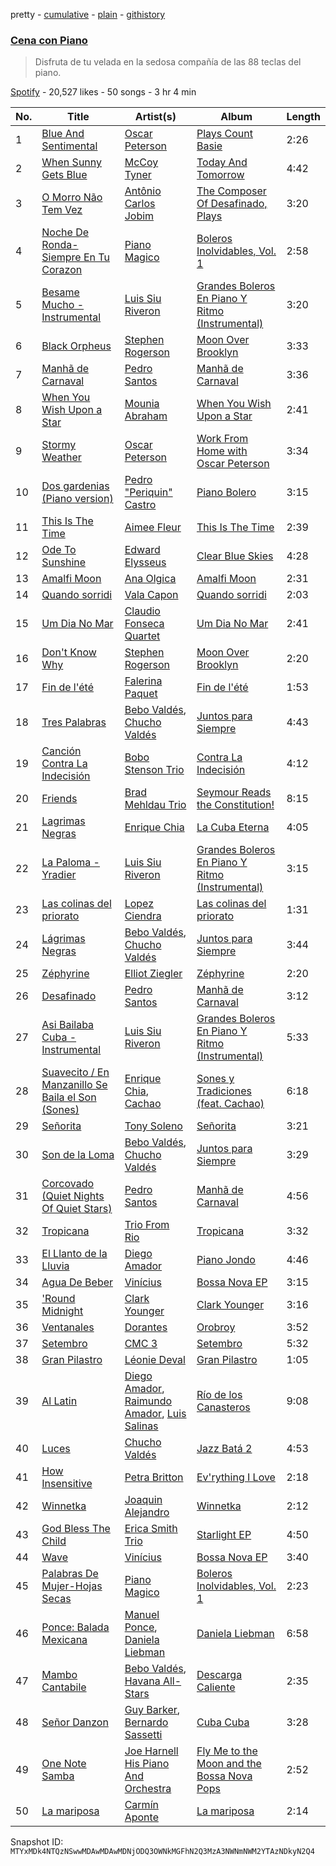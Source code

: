 pretty - [cumulative](/playlists/cumulative/37i9dQZF1DXeaTPCSrnmwu.md) - [plain](/playlists/plain/37i9dQZF1DXeaTPCSrnmwu) - [githistory](https://github.githistory.xyz/mackorone/spotify-playlist-archive/blob/main/playlists/plain/37i9dQZF1DXeaTPCSrnmwu)

### [Cena con Piano](https://open.spotify.com/playlist/37i9dQZF1DXeaTPCSrnmwu)

> Disfruta de tu velada en la sedosa compañía de las 88 teclas del piano.

[Spotify](https://open.spotify.com/user/spotify) - 20,527 likes - 50 songs - 3 hr 4 min

| No. | Title | Artist(s) | Album | Length |
|---|---|---|---|---|
| 1 | [Blue And Sentimental](https://open.spotify.com/track/78ntGe4xyecZHg9exQWwK6) | [Oscar Peterson](https://open.spotify.com/artist/6zkX5fhrSD4tdVOmimR9wB) | [Plays Count Basie](https://open.spotify.com/album/7ETDHJ9yletBCxNx0ipr1x) | 2:26 |
| 2 | [When Sunny Gets Blue](https://open.spotify.com/track/1J9iVCaEriyoMXpj2XszhU) | [McCoy Tyner](https://open.spotify.com/artist/2EsmKkHsXK0WMNGOtIhbxr) | [Today And Tomorrow](https://open.spotify.com/album/6MinQE3GG7Xb9GWrOoAWEz) | 4:42 |
| 3 | [O Morro Não Tem Vez](https://open.spotify.com/track/6fwICn8FWouigyB8BxfljW) | [Antônio Carlos Jobim](https://open.spotify.com/artist/3pO5VjZ4wOHCMBXOvbMISG) | [The Composer Of Desafinado, Plays](https://open.spotify.com/album/3tW43cUkPyYkzzntfPwm4A) | 3:20 |
| 4 | [Noche De Ronda\-Siempre En Tu Corazon](https://open.spotify.com/track/3vU5zFVDTPZOHnW95hLlJC) | [Piano Magico](https://open.spotify.com/artist/0WTPr7HY88nFBbBZ8RiaV6) | [Boleros Inolvidables, Vol\. 1](https://open.spotify.com/album/7M8untsZpxy9aLD2MAq56O) | 2:58 |
| 5 | [Besame Mucho \- Instrumental](https://open.spotify.com/track/7DiKoJUCwkgpduZzw42sAR) | [Luis Siu Riveron](https://open.spotify.com/artist/6vshvvqO8e8oXHDC0RBXpE) | [Grandes Boleros En Piano Y Ritmo \(Instrumental\)](https://open.spotify.com/album/19D3ge8HWiNwh8jtiydYKp) | 3:20 |
| 6 | [Black Orpheus](https://open.spotify.com/track/47tG3OUhtCK0fRbgVOstFk) | [Stephen Rogerson](https://open.spotify.com/artist/5xXnBmVrb708VQBBjG59Gk) | [Moon Over Brooklyn](https://open.spotify.com/album/3cdgdzfuIoOWbMbemo7OGM) | 3:33 |
| 7 | [Manhã de Carnaval](https://open.spotify.com/track/3mFoB8P6gDrjI7uKG0ewWW) | [Pedro Santos](https://open.spotify.com/artist/3iCY5pdGYEDsC7TiZ2Pqy4) | [Manhã de Carnaval](https://open.spotify.com/album/6PmJeevy0quqp79eYVeVXb) | 3:36 |
| 8 | [When You Wish Upon a Star](https://open.spotify.com/track/4oC2OjhMIebaOtUXyqw4P8) | [Mounia Abraham](https://open.spotify.com/artist/5vZm6KOKPOk2Pooo9NHt1h) | [When You Wish Upon a Star](https://open.spotify.com/album/7fsSv3ak7BZdLx6L94bc2W) | 2:41 |
| 9 | [Stormy Weather](https://open.spotify.com/track/5PocwBP4qm33W4eQSZyVBZ) | [Oscar Peterson](https://open.spotify.com/artist/6zkX5fhrSD4tdVOmimR9wB) | [Work From Home with Oscar Peterson](https://open.spotify.com/album/0ORKsWALEps4PNvnM78dM7) | 3:34 |
| 10 | [Dos gardenias \(Piano version\)](https://open.spotify.com/track/2mkhpwb9lD7l26HdvluhkK) | [Pedro "Periquin" Castro](https://open.spotify.com/artist/5CLzUZxXAb7lFCYVcxkeif) | [Piano Bolero](https://open.spotify.com/album/76zj09agpV8rUgMFLeX5e7) | 3:15 |
| 11 | [This Is The Time](https://open.spotify.com/track/5WlGbaNBwa8cClh21SVhXp) | [Aimee Fleur](https://open.spotify.com/artist/6nI0MtO93pTNhec5pbP43B) | [This Is The Time](https://open.spotify.com/album/7jLYwN5WoR3ysYdA9xz6SU) | 2:39 |
| 12 | [Ode To Sunshine](https://open.spotify.com/track/1Zfkx3AThGj2ysalStOIyn) | [Edward Elysseus](https://open.spotify.com/artist/3B2uDXsfuaUaXn5CuN4Eh7) | [Clear Blue Skies](https://open.spotify.com/album/2nCUZMqf2r51Z7iWUP9kVU) | 4:28 |
| 13 | [Amalfi Moon](https://open.spotify.com/track/3qE1HsdBOfXyZmCfRfT8Jc) | [Ana Olgica](https://open.spotify.com/artist/29nLvGubwGVV9I4kF3nldc) | [Amalfi Moon](https://open.spotify.com/album/1DuAYHyITCrrQVGGVMt8Fz) | 2:31 |
| 14 | [Quando sorridi](https://open.spotify.com/track/4tJLqa4zHZmoBrkdZu2IFY) | [Vala Capon](https://open.spotify.com/artist/49fgD6LHJUewc21tGBaOqV) | [Quando sorridi](https://open.spotify.com/album/5WED43tdqslgKrB6s3fA8I) | 2:03 |
| 15 | [Um Dia No Mar](https://open.spotify.com/track/1EZYeNyXTPKOVAP7Vn9wCi) | [Claudio Fonseca Quartet](https://open.spotify.com/artist/3cxnRW4ENZ1c41HbbXy8Bf) | [Um Dia No Mar](https://open.spotify.com/album/4QrobV7gNlPPVdJ6MY8Y2U) | 2:41 |
| 16 | [Don't Know Why](https://open.spotify.com/track/7e9e6hczmTaB9bYrTJMcHe) | [Stephen Rogerson](https://open.spotify.com/artist/5xXnBmVrb708VQBBjG59Gk) | [Moon Over Brooklyn](https://open.spotify.com/album/3cdgdzfuIoOWbMbemo7OGM) | 2:20 |
| 17 | [Fin de l'été](https://open.spotify.com/track/6jm8T38DHANT7c2xvIZpx6) | [Falerina Paquet](https://open.spotify.com/artist/2EVyOTY6DUVsMpLzqcCZ8B) | [Fin de l'été](https://open.spotify.com/album/5NQ7mu7ifo8HTpsg9eIc42) | 1:53 |
| 18 | [Tres Palabras](https://open.spotify.com/track/7iEXtc7ZwixX8IwzwK10qp) | [Bebo Valdés](https://open.spotify.com/artist/3qeECzqe5c7ssusMaDdwbj), [Chucho Valdés](https://open.spotify.com/artist/27mRThsZ9K1BYmz0rioxwp) | [Juntos para Siempre](https://open.spotify.com/album/3y4OdF00cUvKDi8QW0eS76) | 4:43 |
| 19 | [Canción Contra La Indecisión](https://open.spotify.com/track/6fTs9vrso7u7spinTkiauE) | [Bobo Stenson Trio](https://open.spotify.com/artist/1BKStidrseaPjyjQjL3yxV) | [Contra La Indecisión](https://open.spotify.com/album/3e1D8PXvjboQnZY8o9vNgo) | 4:12 |
| 20 | [Friends](https://open.spotify.com/track/3hQw2tdAeD9v94KJyFChKB) | [Brad Mehldau Trio](https://open.spotify.com/artist/5sQJzc7ZGwC4olbhp2kqqX) | [Seymour Reads the Constitution!](https://open.spotify.com/album/2lPb2KYIudWUQcaL0vAlUm) | 8:15 |
| 21 | [Lagrimas Negras](https://open.spotify.com/track/1fQ1MNKCNXwcKq083Lb11e) | [Enrique Chia](https://open.spotify.com/artist/3EQoDMzsInptAXiIs8sVt9) | [La Cuba Eterna](https://open.spotify.com/album/41r8Uf00kchpTtjYFyYIuL) | 4:05 |
| 22 | [La Paloma \- Yradier](https://open.spotify.com/track/5z9sMwPllzSNYvac81Hdup) | [Luis Siu Riveron](https://open.spotify.com/artist/6vshvvqO8e8oXHDC0RBXpE) | [Grandes Boleros En Piano Y Ritmo \(Instrumental\)](https://open.spotify.com/album/19D3ge8HWiNwh8jtiydYKp) | 3:15 |
| 23 | [Las colinas del priorato](https://open.spotify.com/track/5mu1VAQqud9UHFLsk0u01q) | [Lopez Ciendra](https://open.spotify.com/artist/7D3sEbiHlFq1QmISYmyneT) | [Las colinas del priorato](https://open.spotify.com/album/7cLj7vH0K6tHHwFiNTYWot) | 1:31 |
| 24 | [Lágrimas Negras](https://open.spotify.com/track/3c7m2Kzg1q9iKa4yhKbuea) | [Bebo Valdés](https://open.spotify.com/artist/3qeECzqe5c7ssusMaDdwbj), [Chucho Valdés](https://open.spotify.com/artist/27mRThsZ9K1BYmz0rioxwp) | [Juntos para Siempre](https://open.spotify.com/album/3y4OdF00cUvKDi8QW0eS76) | 3:44 |
| 25 | [Zéphyrine](https://open.spotify.com/track/3WZLdoZGzlSWEUXnmqUq26) | [Elliot Ziegler](https://open.spotify.com/artist/0Wh30jSV0ZQf0IzHkEddBY) | [Zéphyrine](https://open.spotify.com/album/7gkIQOtmCDJbNCGaF89S58) | 2:20 |
| 26 | [Desafinado](https://open.spotify.com/track/5ZZt6lI6O7DkJ0QNR9nqS0) | [Pedro Santos](https://open.spotify.com/artist/3iCY5pdGYEDsC7TiZ2Pqy4) | [Manhã de Carnaval](https://open.spotify.com/album/6PmJeevy0quqp79eYVeVXb) | 3:12 |
| 27 | [Asi Bailaba Cuba \- Instrumental](https://open.spotify.com/track/3waAyPLnhNQRbdh6Pb6mRX) | [Luis Siu Riveron](https://open.spotify.com/artist/6vshvvqO8e8oXHDC0RBXpE) | [Grandes Boleros En Piano Y Ritmo \(Instrumental\)](https://open.spotify.com/album/19D3ge8HWiNwh8jtiydYKp) | 5:33 |
| 28 | [Suavecito / En Manzanillo Se Baila el Son \(Sones\)](https://open.spotify.com/track/2Fx6r1ALj3nppAog9eJf7w) | [Enrique Chia](https://open.spotify.com/artist/3EQoDMzsInptAXiIs8sVt9), [Cachao](https://open.spotify.com/artist/1Qa5p9ajnRIvq7bfsdtzqQ) | [Sones y Tradiciones \(feat\. Cachao\)](https://open.spotify.com/album/7COrF1dEussKfi9YzTEFte) | 6:18 |
| 29 | [Señorita](https://open.spotify.com/track/3Tr1go8VXvaqy9FDPyB2CB) | [Tony Soleno](https://open.spotify.com/artist/2jh4IR3Rp6dRMQIpU9gFHd) | [Señorita](https://open.spotify.com/album/44npgAVFU1zNqEEC3iwKpf) | 3:21 |
| 30 | [Son de la Loma](https://open.spotify.com/track/7K9t3K9SLBzV1HhVYhmXuz) | [Bebo Valdés](https://open.spotify.com/artist/3qeECzqe5c7ssusMaDdwbj), [Chucho Valdés](https://open.spotify.com/artist/27mRThsZ9K1BYmz0rioxwp) | [Juntos para Siempre](https://open.spotify.com/album/3y4OdF00cUvKDi8QW0eS76) | 3:29 |
| 31 | [Corcovado \(Quiet Nights Of Quiet Stars\)](https://open.spotify.com/track/0VSzD0w1GEkSBYY0HaknRy) | [Pedro Santos](https://open.spotify.com/artist/3iCY5pdGYEDsC7TiZ2Pqy4) | [Manhã de Carnaval](https://open.spotify.com/album/6PmJeevy0quqp79eYVeVXb) | 4:56 |
| 32 | [Tropicana](https://open.spotify.com/track/4e8rnF7O2uQJOACAwuGKCX) | [Trio From Rio](https://open.spotify.com/artist/4KoFxfBb0kw05Odd05UktH) | [Tropicana](https://open.spotify.com/album/2LyLyjwKUPGxggZ1DMnvAP) | 3:32 |
| 33 | [El Llanto de la Lluvia](https://open.spotify.com/track/0vGx46vNX5rySadM42qXmW) | [Diego Amador](https://open.spotify.com/artist/7E17VU9B2y56KC2kRedIZT) | [Piano Jondo](https://open.spotify.com/album/1SsRBNFSz1ediZjZ756qu4) | 4:46 |
| 34 | [Agua De Beber](https://open.spotify.com/track/1t1mrUX3AjtDN0v97U5djG) | [Vinícius](https://open.spotify.com/artist/1k8aIB0NA92A8rVKA4HnaM) | [Bossa Nova EP](https://open.spotify.com/album/0Eb5CwXAUx0p3IkHsWAlBs) | 3:15 |
| 35 | ['Round Midnight](https://open.spotify.com/track/1OC2r9MhAQgIRgr23ZZTni) | [Clark Younger](https://open.spotify.com/artist/2uxmpv4oWJsk2oITNtAlJe) | [Clark Younger](https://open.spotify.com/album/0TevT7in9JgG2yktoXGH6Y) | 3:16 |
| 36 | [Ventanales](https://open.spotify.com/track/4mXXKiOiWQvdBYf92ufELB) | [Dorantes](https://open.spotify.com/artist/0YlJWz6Mt1zIKdMTxBNzDu) | [Orobroy](https://open.spotify.com/album/4TD9tBWKjRCWa2xZnvG8Wt) | 3:52 |
| 37 | [Setembro](https://open.spotify.com/track/0H0bv2u1uWkxHpNxgrNHfD) | [CMC 3](https://open.spotify.com/artist/6GtEW3IyxraJqKi2h86JqC) | [Setembro](https://open.spotify.com/album/5ksQoz2k7IcACaWEL5Key6) | 5:32 |
| 38 | [Gran Pilastro](https://open.spotify.com/track/6JgzK0yZN5H5LsQR67Ct5L) | [Léonie Deval](https://open.spotify.com/artist/7bryNa0PlcBGmHpXFEJxni) | [Gran Pilastro](https://open.spotify.com/album/1z6Y4hwez7v5aTWldwrtOa) | 1:05 |
| 39 | [Al Latin](https://open.spotify.com/track/0eoyBmi8Zrg9clYB9P4ZXO) | [Diego Amador](https://open.spotify.com/artist/7E17VU9B2y56KC2kRedIZT), [Raimundo Amador](https://open.spotify.com/artist/3skUHmTNpFUxTZaVxgvhF7), [Luis Salinas](https://open.spotify.com/artist/6lfuGeSEIAZl1WlXN3lSjk) | [Río de los Canasteros](https://open.spotify.com/album/2KRIZ6ZIvuALWTnEGGCPZy) | 9:08 |
| 40 | [Luces](https://open.spotify.com/track/4fVzIqfRv3VC1doIk9JLnt) | [Chucho Valdés](https://open.spotify.com/artist/27mRThsZ9K1BYmz0rioxwp) | [Jazz Batá 2](https://open.spotify.com/album/2qNItLdcFnSId2094fNe3A) | 4:53 |
| 41 | [How Insensitive](https://open.spotify.com/track/6sLdpUMlsSe1TT7c3DPZbE) | [Petra Britton](https://open.spotify.com/artist/5o3FN7dWw31Y92A9gp56m2) | [Ev'rything I Love](https://open.spotify.com/album/5jinjBFLM6HuPMbVUiFDZh) | 2:18 |
| 42 | [Winnetka](https://open.spotify.com/track/6ST2jppp8qDidqw8iK1txv) | [Joaquin Alejandro](https://open.spotify.com/artist/7iuafbXpI94G92U4vfoH4m) | [Winnetka](https://open.spotify.com/album/0pjkOfoN9u4XkEQAUc9OR5) | 2:12 |
| 43 | [God Bless The Child](https://open.spotify.com/track/3YOXIat0EGuZ626MHh4WsU) | [Erica Smith Trio](https://open.spotify.com/artist/4wa2jF1Hfx1JtfzCn89RyI) | [Starlight EP](https://open.spotify.com/album/7m8ZtTAwuo43kLK41EsZ31) | 4:50 |
| 44 | [Wave](https://open.spotify.com/track/0kLvYpWHgCozYu6lM95eYk) | [Vinícius](https://open.spotify.com/artist/1k8aIB0NA92A8rVKA4HnaM) | [Bossa Nova EP](https://open.spotify.com/album/0Eb5CwXAUx0p3IkHsWAlBs) | 3:40 |
| 45 | [Palabras De Mujer\-Hojas Secas](https://open.spotify.com/track/6mBClBGac5YzqnVuXe37EN) | [Piano Magico](https://open.spotify.com/artist/0WTPr7HY88nFBbBZ8RiaV6) | [Boleros Inolvidables, Vol\. 1](https://open.spotify.com/album/7M8untsZpxy9aLD2MAq56O) | 2:23 |
| 46 | [Ponce: Balada Mexicana](https://open.spotify.com/track/4yzZhD5t7imXg9rYdEr6Vh) | [Manuel Ponce](https://open.spotify.com/artist/3sam97auWZppQpYU1HWNxK), [Daniela Liebman](https://open.spotify.com/artist/7MQNyVvd2ZSOEqPNlSgAJ3) | [Daniela Liebman](https://open.spotify.com/album/2eIQ6eOiV3gdXHLiyXIjMl) | 6:58 |
| 47 | [Mambo Cantabile](https://open.spotify.com/track/2gAj421uW6j8YYXlfmoEu4) | [Bebo Valdés](https://open.spotify.com/artist/3qeECzqe5c7ssusMaDdwbj), [Havana All\-Stars](https://open.spotify.com/artist/0nBotB1mcxkmT0PRFLNLTf) | [Descarga Caliente](https://open.spotify.com/album/0KJoSsENtZqiYu0oJvfqgy) | 2:35 |
| 48 | [Señor Danzon](https://open.spotify.com/track/6SnkcY42LeTZouiKNw8IsZ) | [Guy Barker](https://open.spotify.com/artist/4YokJY1Jtyc55KBPtzmljG), [Bernardo Sassetti](https://open.spotify.com/artist/7zRQh7uzMB0kDd1VwJNsUf) | [Cuba Cuba](https://open.spotify.com/album/40i0UpNxAtRaHYpRHJn7xX) | 3:28 |
| 49 | [One Note Samba](https://open.spotify.com/track/5faeLcLFmircGhMFbzUzL7) | [Joe Harnell His Piano And Orchestra](https://open.spotify.com/artist/3WhRGRPieFbdf9HKgyVHaM) | [Fly Me to the Moon and the Bossa Nova Pops](https://open.spotify.com/album/554YoVzdZW43JXVXl4E8gm) | 2:52 |
| 50 | [La mariposa](https://open.spotify.com/track/7hnHIeg2UVBYmxkvhmaOts) | [Carmín Aponte](https://open.spotify.com/artist/0xh9QyZHWTadoIZx6A20h9) | [La mariposa](https://open.spotify.com/album/7L1I2d8HsB8J9RmphxKlUj) | 2:14 |

Snapshot ID: `MTYxMDk4NTQzNSwwMDAwMDAwMDNjODQ3OWNkMGFhN2Q3MzA3NWNmNWM2YTAzNDkyN2Q4`
